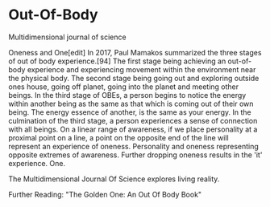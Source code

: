 # Out-Of-Body
Multidimensional journal of science

Oneness and One[edit]
In 2017, Paul Mamakos summarized the three stages of out of body experience.[94] The first stage being achieving an out-of-body experience and experiencing movement within the environment near the physical body. The second stage being going out and exploring outside ones house, going off planet, going into the planet and meeting other beings. In the third stage of OBEs, a person begins to notice the energy within another being as the same as that which is coming out of their own being. The energy essence of another, is the same as your energy. In the culmination of the third stage, a person experiences a sense of connection with all beings. On a linear range of awareness, if we place personality at a proximal point on a line, a point on the opposite end of the line will represent an experience of oneness. Personality and oneness representing opposite extremes of awareness. Further dropping oneness results in the 'it' experience. One. 

The Multidimensional Journal Of Science explores living reality. 

Further Reading:
"The Golden One: An Out Of Body Book" 
